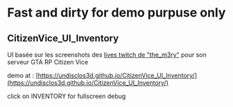 # Fast and dirty for demo purpuse only

## CitizenVice_UI_Inventory

UI basée sur les screenshots des [lives twitch de "the_m3ry"](https://www.twitch.tv/the_m3ry/) pour son serveur GTA RP Citizen Vice

demo at : [https://undisclos3d.github.io/CitizenVice_UI_Inventory/](https://undisclos3d.github.io/CitizenVice_UI_Inventory/)

click on INVENTORY for fullscreen debug
